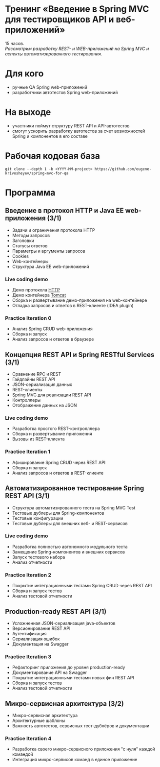 # Тренинг «Введение в Spring MVC для тестировщиков API и веб-приложений»
15 часов.<br/>
_Рассмотрим разработку REST- и WEB-приложений на Spring MVC и аспекты автоматизированного тестирования._

# Для кого
- ручные QA Spring web-приложений
- разработчики автотестов Spring web-приложений

# На выходе
- участники поймут структуру REST API и API-автотестов
- смогут ускорить разработку автотестов за счет возможностей Spring и компонентов в его составе

# Рабочая кодовая база
```
git clone --depth 1 -b <YYYY-MM-project> https://github.com/eugene-krivosheyev/spring-mvc-for-qa
```

# Программа
## Введение в протокол HTTP и Java EE web-приложения (3/1)
- Задачи и ограничения протокола HTTP
- Методы запросов
- Заголовки
- Статусы ответов
- Параметры и аргументы запросов
- Cookies
- Web-контейнеры
- Структура Java EE web-приложений

### Live coding demo
- Демо протокола [HTTP](https://httpbin.org)
- Демо контейнера [Tomcat](http://tomcat.apache.org)
- Сборка и развертывание демо-приложения на web-контейнере
- Отладка запросов и ответов в REST-клиенте (IDEA plugin)

### Practice Iteration 0
- Анализ Spring CRUD web-приложения
- Сборка и запуск
- Анализ запросов и ответов в браузере

## Концепция REST API и Spring RESTful Services (3/1)
- Сравнение RPC и REST
- Гайдлайны REST API
- JSON-сериализация данных
- REST-клиенты
- Spring MVC для реализации REST API
- Контроллеры
- Отображение данных на JSON

### Live coding demo
- Разработка простого REST-контролллера
- Сборка и развертывание приложения
- Вызовы из REST-клиента

### Practice Iteration 1
- Афиширование Spring CRUD через REST API
- Сборка и запуск
- Анализ запросов и ответов в REST-клиенте

## Автоматизированное тестирование Spring REST API (3/1)
- Структура автоматизированного теста на Spring MVC Test
- Тестовые дублеры для Spring-компонентов
- Тестовые конфигурации
- Тестовые дублеры для внешних веб- и REST-сервисов

### Live coding demo
- Разработка полностью автономного модульного теста
- Замещение Spring-компонентов и внешних сервисов
- Запуск тестового набора
- Анализ отчетности

### Practice Iteration 2
- Покрытие интеграционными тестами Spring CRUD через REST API
- Сборка и запуск тестов
- Анализ тестовой отчетности

## Production-ready REST API (3/1)
- Усложненная JSON-сериализация java-объектов
- Версионирование REST API
- Аутентификация
- Cериализация ошибок
- Документация на Swagger

### Practice Iteration 3
- Рефакторинг приложения до уровня production-ready
- Документирование API на Swagger
- Покрытие интеграционными тестами новых фич REST API
- Сборка и запуск тестов
- Анализ тестовой отчетности

## Микро-сервисная архитектура (3/2)
- Микро-сервисная архитектура
- Архитектурные шаблоны
- Важность автотестов, сервисных тест-дублёров и документации

### Practice Iteration 4
- Разработка своего микро-сервисного приложения "с нуля" каждой командой
- Интеграция микро-сервисов команд в единое приложение
